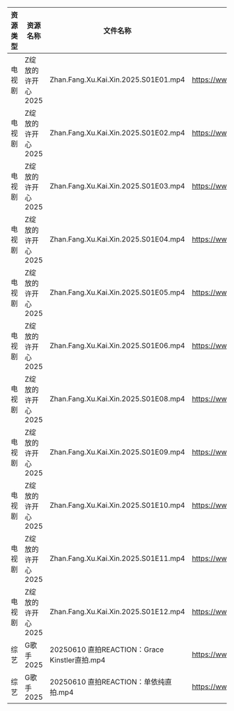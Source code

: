 | 资源类型 | 资源名称        | 文件名称                                     | 分享链接                                 | 更新时间                |
| ---- | ----------- | ---------------------------------------- | ------------------------------------ | ------------------- |
| 电视剧  | Z绽放的许开心2025 | Zhan.Fang.Xu.Kai.Xin.2025.S01E01.mp4     | https://www.alipan.com/s/ZU4VVsiG1J9 | 2025-06-11 08:05:56 |
| 电视剧  | Z绽放的许开心2025 | Zhan.Fang.Xu.Kai.Xin.2025.S01E02.mp4     | https://www.alipan.com/s/ZU4VVsiG1J9 | 2025-06-11 08:05:56 |
| 电视剧  | Z绽放的许开心2025 | Zhan.Fang.Xu.Kai.Xin.2025.S01E03.mp4     | https://www.alipan.com/s/ZU4VVsiG1J9 | 2025-06-11 08:05:55 |
| 电视剧  | Z绽放的许开心2025 | Zhan.Fang.Xu.Kai.Xin.2025.S01E04.mp4     | https://www.alipan.com/s/ZU4VVsiG1J9 | 2025-06-11 08:05:54 |
| 电视剧  | Z绽放的许开心2025 | Zhan.Fang.Xu.Kai.Xin.2025.S01E05.mp4     | https://www.alipan.com/s/ZU4VVsiG1J9 | 2025-06-11 08:05:54 |
| 电视剧  | Z绽放的许开心2025 | Zhan.Fang.Xu.Kai.Xin.2025.S01E06.mp4     | https://www.alipan.com/s/ZU4VVsiG1J9 | 2025-06-11 08:05:53 |
| 电视剧  | Z绽放的许开心2025 | Zhan.Fang.Xu.Kai.Xin.2025.S01E08.mp4     | https://www.alipan.com/s/ZU4VVsiG1J9 | 2025-06-11 08:05:52 |
| 电视剧  | Z绽放的许开心2025 | Zhan.Fang.Xu.Kai.Xin.2025.S01E09.mp4     | https://www.alipan.com/s/ZU4VVsiG1J9 | 2025-06-11 08:05:52 |
| 电视剧  | Z绽放的许开心2025 | Zhan.Fang.Xu.Kai.Xin.2025.S01E10.mp4     | https://www.alipan.com/s/ZU4VVsiG1J9 | 2025-06-11 08:05:51 |
| 电视剧  | Z绽放的许开心2025 | Zhan.Fang.Xu.Kai.Xin.2025.S01E11.mp4     | https://www.alipan.com/s/ZU4VVsiG1J9 | 2025-06-11 08:05:51 |
| 电视剧  | Z绽放的许开心2025 | Zhan.Fang.Xu.Kai.Xin.2025.S01E12.mp4     | https://www.alipan.com/s/ZU4VVsiG1J9 | 2025-06-11 08:05:50 |
| 综艺   | G歌手2025     | 20250610 直拍REACTION：Grace Kinstler直拍.mp4 | https://www.alipan.com/s/BnAVvcGrxme | 2025-06-11 13:06:06 |
| 综艺   | G歌手2025     | 20250610 直拍REACTION：单依纯直拍.mp4            | https://www.alipan.com/s/BnAVvcGrxme | 2025-06-11 13:06:05 |
